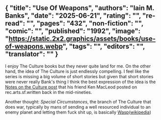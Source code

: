 {
 "title": "Use Of Weapons",
 "authors": "Iain M. Banks",
 "date": "2025-06-21",
 "rating": "",
 "re-read": "",
 "pages": "432",
 "non-fiction": "",
 "comic": "",
 "published": "1992",
 "image": "https://static.2x2.graphics/assets/books/use-of-weapons.webp",
 "tags": "",
 "editors": "",
 "translator": ""
}
---

I enjoy The Culture books but they never quite land for me. On the other hand, the idea of The Culture is just endlessly compelling. I feel like the series is missing a big volume of short stories but given that short stories were never really Bank's thing I think the best expression of the idea is the [Notes on the Culture post](https://www.toffeemilkshake.co.uk/notes/notes-on-the-culture) that his friend Ken MacLeod posted on rec.arts.sf.written back in the mid-nineties.

Another thought: _Special Circumstances_, the branch of The Culture that does war, typically by mans of sending a well resourced individual to an enemy planet and letting them fuck shit up, is basically [Wasp](/book-Wasp(1957))([wikipedia](https://en.wikipedia.org/wiki/Wasp_(novel)))
